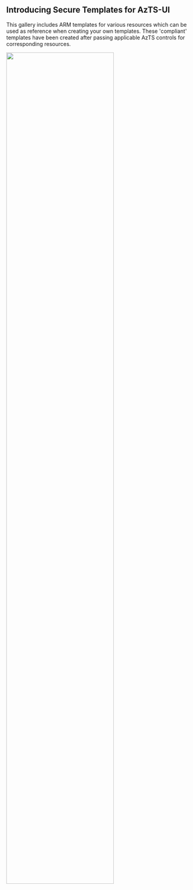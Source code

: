 ## Introducing Secure Templates for AzTS-UI

This gallery includes ARM templates for various resources which can be used as reference when creating your own templates.
These 'compliant' templates have been created after passing applicable AzTS controls for corresponding resources.
<br/>

<img src="https://raw.githubusercontent.com/MSFT-Chirag/AzTS-docs/users/MSFT-Chirag/FeatureConfetti/Assets/Feature-Announcements/Secure-Templates.gif" width="75%" />


